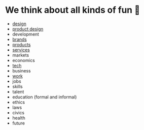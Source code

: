 

# We think about all kinds of fun 💩
* [design](https://theindustrydirect.com/design)
* [product design](https://theindustrydirect.com/product-design)
* development  
* [brands](https://theindustrydirect.com/brands)
* [products](https://theindustrydirect.com/products)
* [services](https://theindustrydirect.com/services)
* markets
* economics
* [tech](https://theindustrydirect.com/tech)
* business
* [work](https://theindustrydirect.com/work)
* jobs
* skills
* talent
* education (formal and informal)
* ethics
* laws
* civics
* health
* future



